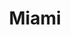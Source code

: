 ---
title: Miami
crosslinks:
- autotldr
- youtubefactsbot
- ChismosasDeMiami
- TropicalWeather
- livven
- SouthFlorida
- youtubot
- VisitingMiami
- legaladvice
- u_imguralbumbot
- weather
- houston
- miamicirclejerk
- news
- blog
- snakes
- IAmA
- autourbanbot
- rLoop
- florida
---